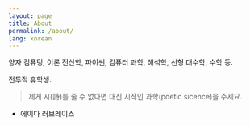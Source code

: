 ```yaml
---
layout: page
title: About
permalink: /about/
lang: korean
---
```


양자 컴퓨팅, 이론 전산학, 파이썬, 컴퓨터 과학, 해석학, 선형 대수학, 수학 등.

전투적 휴학생.

> 제게 시(詩)를 줄 수 없다면 대신 시적인 과학(poetic sicence)을 주세요.  
- 에이다 러브레이스
